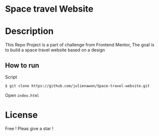 # Space travel Website
# Description
This Repo Project is a part of challenge from Frontend Mentor,
The goal is to build a space travel website based on a design
## How to run 
Script 
```sh
$ git clone https://github.com/julienawon/Space-travel-website.git
```
Open `index.html`
# License
Free ! Pleas give a star !
